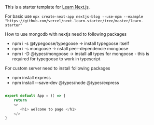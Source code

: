 This is a starter template for [Learn Next.js](https://nextjs.org/learn).


For basic use
`npx create-next-app nextjs-blog --use-npm --example "https://github.com/vercel/next-learn-starter/tree/master/learn-starter"`

How to use mongodb with nextjs
need to following packages
-  npm i -s @typegoose/typegoose -> install typegoose itself
-  npm i -s mongoose -> nstall peer-dependencie mongoose
-  npm i -D @types/mongoose -> install all types for mongoose - this is required for typegoose to work in typescript

For custom server
need to install following packages
 - npm install express
 - npm install --save-dev @types/node @types/express

 ```javascript

 export default App = () => {
     return 
     <>
        <h1> welcome to page </h1>
     </>
 }

 ```
